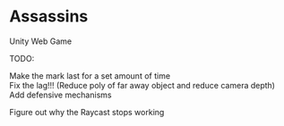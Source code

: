 Assassins
=========

Unity Web Game

TODO:

Make the mark last for a set amount of time<br />
Fix the lag!!! (Reduce poly of far away object and reduce camera depth)<br />
Add defensive mechanisms <br />

Figure out why the Raycast stops working
